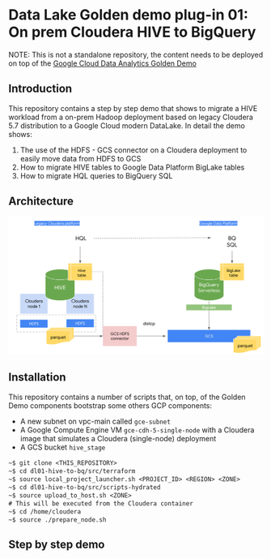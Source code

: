 # Data Lake Golden demo plug-in 01: On prem Cloudera HIVE to BigQuery

NOTE: This is not a standalone repository, the content needs to be deployed on top of the
[Google Cloud Data Analytics Golden Demo](https://github.com/GoogleCloudPlatform/data-analytics-golden-demo)

## Introduction

This repository contains a step by step demo that shows to migrate a HIVE workload from a on-prem Hadoop deployment based on legacy Cloudera 5.7 distribution to a Google Cloud modern DataLake.
In detail the demo shows:

1. The use of the HDFS - GCS connector on a Cloudera deployment to easily move data from HDFS to GCS
2. How to migrate HIVE tables to Google Data Platform BigLake tables
3. How to migrate HQL queries to BigQuery SQL


## Architecture

![Architecture](assets/01.png)

## Installation

This repository contains a number of scripts that, on top, of the Golden Demo components bootstrap some others GCP components:

* A new subnet on vpc-main called `gce-subnet` 
* A Google Compute Engine VM `gce-cdh-5-single-node` with a Cloudera image that simulates a Cloudera (single-node) deployment
* A GCS bucket `hive_stage` 

```console
~$ git clone <THIS_REPOSITORY>
~$ cd dl01-hive-to-bq/src/terraform
~$ source local_project_launcher.sh <PROJECT_ID> <REGION> <ZONE>
~$ cd dl01-hive-to-bq/src/scripts-hydrated
~$ source upload_to_host.sh <ZONE>
# This will be executed from the Cloudera container
~$ cd /home/cloudera
~$ source ./prepare_node.sh

```



## Step by step demo




